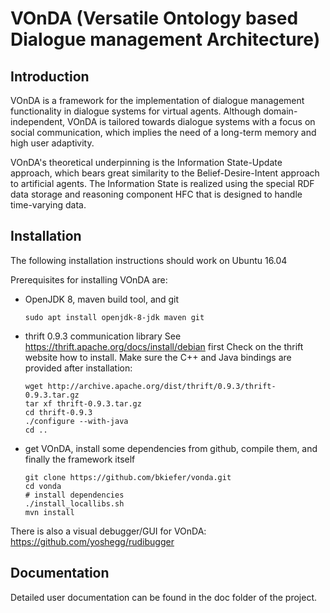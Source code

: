 # VOnDA (Versatile Ontology based Dialogue management Architecture)

## Introduction

VOnDA is a framework for the implementation of dialogue management
functionality in dialogue systems for virtual agents. Although
domain-independent, VOnDA is tailored towards dialogue systems with a focus on
social communication, which implies the need of a long-term memory and high
user adaptivity.

VOnDA's theoretical underpinning is the Information State-Update approach,
which bears great similarity to the Belief-Desire-Intent approach to artificial
agents. The Information State is realized using the special RDF data storage
and reasoning component HFC that is designed to handle time-varying data.

## Installation

The following installation instructions should work on Ubuntu 16.04

Prerequisites for installing VOnDA are:
- OpenJDK 8, maven build tool, and git
  ```
  sudo apt install openjdk-8-jdk maven git
  ```

- thrift 0.9.3 communication library
  See https://thrift.apache.org/docs/install/debian first
  Check on the thrift website how to install. Make sure the C++ and Java
  bindings are provided after installation:

  ```
  wget http://archive.apache.org/dist/thrift/0.9.3/thrift-0.9.3.tar.gz
  tar xf thrift-0.9.3.tar.gz
  cd thrift-0.9.3
  ./configure --with-java
  cd ..
  ```

- get VOnDA, install some dependencies from github, compile them, and finally
  the framework itself
  ```
  git clone https://github.com/bkiefer/vonda.git
  cd vonda
  # install dependencies
  ./install_locallibs.sh
  mvn install
  ```

There is also a visual debugger/GUI for VOnDA: https://github.com/yoshegg/rudibugger

## Documentation

Detailed user documentation can be found in the doc folder of the project.
